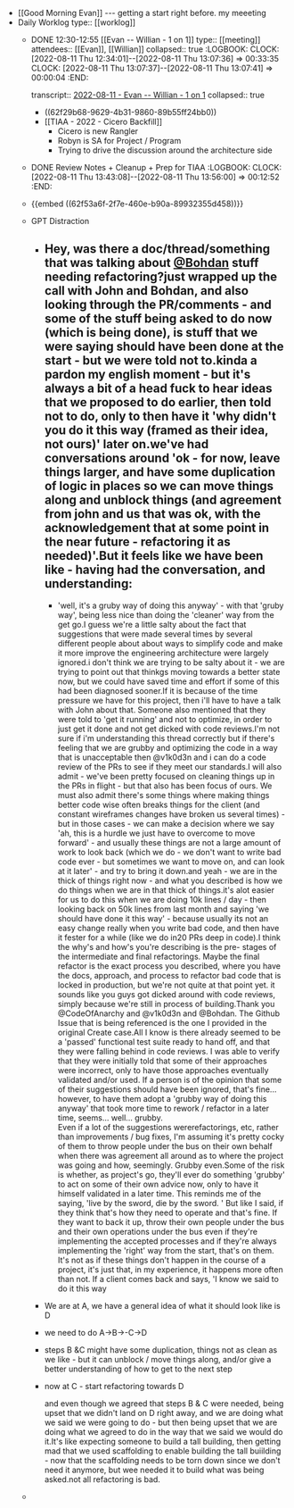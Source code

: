 - [[Good Morning Evan]] --- getting a start right before. my meeeting
- Daily Worklog
  type:: [[worklog]]
	- DONE 12:30-12:55 [[Evan -- Willian - 1 on 1]]
	  type:: [[meeting]]
	  attendees:: [[Evan]], [[Willian]]
	  collapsed:: true
	  :LOGBOOK:
	  CLOCK: [2022-08-11 Thu 12:34:01]--[2022-08-11 Thu 13:07:36] =>  00:33:35
	  CLOCK: [2022-08-11 Thu 13:07:37]--[2022-08-11 Thu 13:07:41] =>  00:00:04
	  :END:
	  
	  transcript:: [2022-08-11 - Evan -- Willian - 1 on 1](https://otter.ai/u/xVNSGWg06AFzvAJCs_3pWL8Ejt0?f=home)
	  collapsed:: true
		- ((62f29b68-9629-4b31-9860-89b55ff24bb0))
		- [[TIAA - 2022 - Cicero Backfill]]
			- Cicero is new Rangler
			- Robyn is SA for Project / Program
			- Trying to drive the discussion around the architecture side
	- DONE Review Notes + Cleanup + Prep for TIAA
	  :LOGBOOK:
	  CLOCK: [2022-08-11 Thu 13:43:08]--[2022-08-11 Thu 13:56:00] =>  00:12:52
	  :END:
	- {{embed ((62f53a6f-2f7e-460e-b90a-89932355d458))}}
	- GPT Distraction
		- Hey, was there a doc/thread/something that was talking about [@Bohdan](https://rangle.slack.com/team/U02U8NT69U3) stuff needing refactoring?just wrapped up the call with John and Bohdan, and also looking through the PR/comments - and some of the stuff being asked to do now (which is being done), is stuff that we were saying should have been done at the start - but we were told not to.kinda a pardon my english moment - but it's always a bit of a head fuck to hear ideas that we proposed to do earlier, then told not to do, only to then have it 'why didn't you do it this way (framed as their idea, not ours)' later on.we've had conversations around 'ok - for now, leave things larger, and have some duplication of logic in places so we can move things along and unblock things (and agreement from john and us that was ok, with the acknowledgement that at some point in the near future - refactoring it as needed)'.But it feels like we have been like - having had the conversation, and understanding:
			-
			- 'well, it's a gruby way of doing this anyway' - with that 'gruby way', being less nice than doing the 'cleaner' way from the get go.I guess we're a little salty about the fact that suggestions that were made several times by several different people about about ways to simplify code and make it more improve the engineering architecture were largely ignored.i don't think we are trying to be salty about it - we are trying to point out that thinkgs moving towards a better state now, but we could have saved time and effort if some of this had been diagnosed sooner.If it is because of the time pressure we have for this project, then i'll have to have a talk with John about that. Someone also mentioned that they were told to 'get it running' and not to optimize, in order to just get it done and not get dicked with code reviews.I'm not sure if i'm understanding this thread correctly but if there's feeling that we are grubby and optimizing the code in a way that is unacceptable then @v1k0d3n and i can do a code review of the PRs to see if they meet our standards.I will also admit - we've been pretty focused on cleaning things up in the PRs in flight - but that also has been focus of ours. We must also admit there's some things where making things better code wise often breaks things for the client (and constant wireframes changes have broken us several times) - but in those cases - we can make a decision where we say 'ah, this is a hurdle we just have to overcome to move forward' - and usually these things are not a large amount of work to look back (which we do - we don't want to write bad code ever - but sometimes we want to move on, and can look at it later' - and try to bring it down.and yeah - we are in the thick of things right now - and what you described is how we do things when we are in that thick of things.it's alot easier for us to do this when we are doing 10k lines / day - then looking back on 50k lines from last month and saying 'we should have done it this way' - because usually its not an easy change really when you write bad code, and then have it fester for a while (like we do in20 PRs deep in code).I think the why's and how's you're describing is the pre- stages of the intermediate and final refactorings. Maybe the final refactor is the exact process you described, where you have the docs, approach, and process to refactor bad code that is locked in production, but we're not quite at that point yet. it sounds like you guys got dicked around with code reviews, simply because we're still in process of building.Thank you @CodeOfAnarchy and @v1k0d3n and @Bohdan. The Github Issue that is being referenced is the one I provided in the original Create case.All I know is there already seemed to be a 'passed' functional test suite ready to hand off, and that they were falling behind in code reviews. I was able to verify that they were initially told that some of their approaches were incorrect, only to have those approaches eventually validated and/or used. If a person is of the opinion that some of their suggestions should have been ignored, that's fine... however, to have them adopt a 'grubby way of doing this anyway' that took more time to rework / refactor in a later time, seems... well... grubby.  
			  Even if a lot of the suggestions wererefactorings, etc, rather than improvements / bug fixes, I'm assuming it's pretty cocky of them to throw people under the bus on their own behalf when there was agreement all around as to where the project was going and how, seemingly. Grubby even.Some of the risk is whether, as project's go, they'll ever do something 'grubby' to act on some of their own advice now, only to have it himself validated in a later time. This reminds me of the saying, 'live by the sword, die by the sword. ' 
			  But like I said, if they think that's how they need to operate and that's fine. If they want to back it up, throw their own people under the bus and their own operations under the bus even if they're implementing the accepted processes and if they're always implementing the 'right' way from the start, that's on them.  
			  It's not as if these things don't happen in the course of a project, it's just that, in my experience, it happens more often than not. If a client comes back and says, 'I know we said to do it this way
		- We are at A, we have a general idea of what it should look like is D
		- we need to do A->B->-C->D
		- steps B &C might have some duplication, things not as clean as we like - but it can unblock / move things along, and/or give a better understanding of how to get to the next step
		- now at C - start refactoring towards D
		  
		  and even though we agreed that steps B & C were needed, being upset that we didn't land on D right away, and we are doing what we said we were going to do - but then being upset that we are doing what we agreed to do in the way that we said we would do it.It's like expecting someone to build a tall building, then getting mad that we used scaffolding to enable building the tall buiilding - now that the scaffolding needs to be torn down since we don't need it anymore, but wee needed it to build what was being asked.not all refactoring is bad.
	-